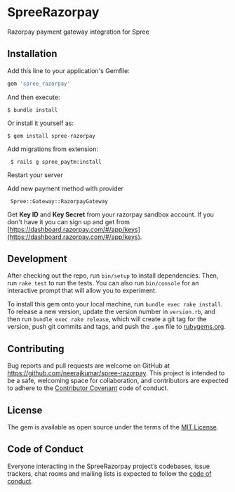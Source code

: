 # SpreeRazorpay

Razorpay payment gateway integration for Spree

## Installation

Add this line to your application's Gemfile:

```ruby
gem 'spree_razorpay'
```

And then execute:

    $ bundle install

Or install it yourself as:

    $ gem install spree-razorpay

Add migrations from extension:

     $ rails g spree_paytm:install

Restart your server

Add new payment method with provider

     Spree::Gateway::RazorpayGateway

Get **Key ID** and **Key Secret** from your razorpay sandbox account. If you don't have it you can sign up and get from
[https://dashboard.razorpay.com/#/app/keys](https://dashboard.razorpay.com/#/app/keys).

## Development

After checking out the repo, run `bin/setup` to install dependencies. Then, run `rake test` to run the tests. You can also run `bin/console` for an interactive prompt that will allow you to experiment.

To install this gem onto your local machine, run `bundle exec rake install`. To release a new version, update the version number in `version.rb`, and then run `bundle exec rake release`, which will create a git tag for the version, push git commits and tags, and push the `.gem` file to [rubygems.org](https://rubygems.org).

## Contributing

Bug reports and pull requests are welcome on GitHub at https://github.com/neerajkumar/spree-razorpay. This project is intended to be a safe, welcoming space for collaboration, and contributors are expected to adhere to the [Contributor Covenant](http://contributor-covenant.org) code of conduct.

## License

The gem is available as open source under the terms of the [MIT License](https://opensource.org/licenses/MIT).

## Code of Conduct

Everyone interacting in the SpreeRazorpay project’s codebases, issue trackers, chat rooms and mailing lists is expected to follow the [code of conduct](https://github.com/neerajkumar/spree-razorpay/blob/master/CODE_OF_CONDUCT.md).
